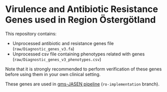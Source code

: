 # Virulence and Antibiotic Resistance Genes used in Region Östergötland

This repository contains:

- Unprocessed antibiotic and resistance genes file (`raw/Diagnostic_genes_v3.fa`)
- Unprocessed csv file containing phenotypes related with genes (`raw/Diagnostic_genes_v3_phenotypes.csv`)



Note that it is strongly recommended to perform verification of these genes before using them in your own clinical setting.

These genes are used in [gms-JASEN pipeline](https://github.com/Genomic-Medicine-Linkoping/gms-JASEN/tree/ro-implementation) (`ro-implementation` branch).